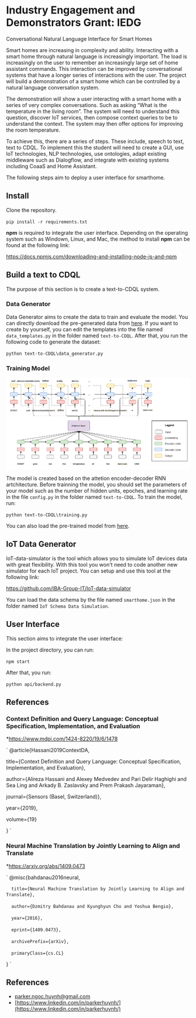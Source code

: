 # Industry Engagement and Demonstrators Grant: IEDG
Conversational Natural Language Interface for Smart Homes

 

Smart homes are increasing in complexity and ability. Interacting with a smart home through natural language is increasingly important. The load is increasingly on the user to remember an increasingly large set of home assistant commands. This interaction can be improved by conversational systems that have a longer series of interactions with the user. The project will build a demonstration of a smart home which can be controlled by a natural language conversation system.

The demonstration will show a user interacting with a smart home with a series of very complex conversations. Such as asking “What is the temperature in the living room”.  The system will need to understand this question, discover IoT services, then compose context queries to be to understand the context. The system may then offer options for improving the room temperature.

To achieve this, there are a series of steps. These include, speech to text, text to CDQL. To implement this the student will need to create a GUI, use IoT technologies, NLP technologies, use ontologies, adapt existing middleware such as Dialogflow, and integrate with existing systems including CoaaS and Home Assistant. 

The following steps aim to deploy a user interface for smarthome.
## Install

Clone the repository.

`pip install -r requirements.txt`

**npm** is required to integrate the user interface. Depending on the operating system such as Windown, Linux, and Mac, the method to install **npm** can be found at the following link:

https://docs.npmjs.com/downloading-and-installing-node-js-and-npm

## Build a text to CDQL

The purpose of this section is to create a text-to-CDQL system.
 
### Data Generator

Data Generator aims to create the data to train and evaluate the model. You can directly download the pre-generated data from [here](https://github.com/parkerhuynh/IEDG/tree/main/text-to-CDQL/data). If you want to create by yourself, you can edit the templates into the file named `data_templates.py` in the folder named `text-to-CDQL`. After that, you run the following code to generate the dataset:

`python text-to-CDQL\data_generator.py`

### Training Model

![Text-to-CDQL model](images/attention.png)

The model is created based on the attetion encoder-decoder RNN artchitecture. Before trainning the model, you should set the parameters of your model such as the number of hidden units, epoches, and learning rate in the file `config.py` in the folder named `text-to-CDQL`. To train the model, run:

`python text-to-CDQL\training.py`

You can also load the pre-trained model from [here](https://github.com/parkerhuynh/IEDG/tree/main/text-to-CDQL/saved_model/translator).

## IoT Data Generator

IoT-data-simulator is the tool which allows you to simulate IoT devices data with great flexibility. With this tool you won't need to code another new simulator for each IoT project. You can setup and use this tool at the following link:

https://github.com/IBA-Group-IT/IoT-data-simulator

You can load the data schema by the file named `smarthome.json` in the folder named `IoT Schema Data Simulation`.

## User Interface

This section aims to integrate the user interface:

In the project directory, you can run:

`npm start`

After that, you run:

`python api/backend.py`

## References

### Context Definition and Query Language: Conceptual Specification, Implementation, and Evaluation

*https://www.mdpi.com/1424-8220/19/6/1478

`
@article{Hassani2019ContextDA,

  title={Context Definition and Query Language: Conceptual Specification, Implementation, and Evaluation},

  author={Alireza Hassani and Alexey Medvedev and Pari Delir Haghighi and Sea Ling and Arkady B. Zaslavsky and Prem Prakash Jayaraman},

  journal={Sensors (Basel, Switzerland)},

  year={2019},

  volume={19}

}
`

### Neural Machine Translation by Jointly Learning to Align and Translate

*https://arxiv.org/abs/1409.0473

`
@misc{bahdanau2016neural,

      title={Neural Machine Translation by Jointly Learning to Align and Translate}, 

      author={Dzmitry Bahdanau and Kyunghyun Cho and Yoshua Bengio},

      year={2016},

      eprint={1409.0473},

      archivePrefix={arXiv},

      primaryClass={cs.CL}
      
}
`

## References
* [parker.ngoc.huynh@gmail.com](parker.ngoc.huynh@gmail.com)
* [https://www.linkedin.com/in/parkerhuynh/](https://www.linkedin.com/in/parkerhuynh/)
